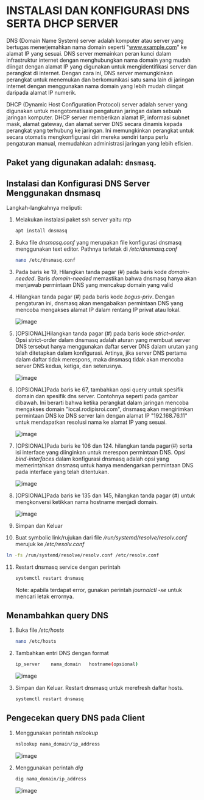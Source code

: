 <h1>INSTALASI DAN KONFIGURASI DNS SERTA DHCP SERVER</h1>

DNS (Domain Name System) server adalah komputer atau server yang bertugas menerjemahkan nama domain seperti "www.example.com" ke alamat IP yang sesuai. DNS server memainkan peran kunci dalam infrastruktur internet dengan menghubungkan nama domain yang mudah diingat dengan alamat IP yang digunakan untuk mengidentifikasi server dan perangkat di internet. Dengan cara ini, DNS server memungkinkan perangkat untuk menemukan dan berkomunikasi satu sama lain di jaringan internet dengan menggunakan nama domain yang lebih mudah diingat daripada alamat IP numerik.

DHCP (Dynamic Host Configuration Protocol) server adalah server yang digunakan untuk mengotomatisasi pengaturan jaringan dalam sebuah jaringan komputer. DHCP server memberikan alamat IP, informasi subnet mask, alamat gateway, dan alamat server DNS secara dinamis kepada perangkat yang terhubung ke jaringan. Ini memungkinkan perangkat untuk secara otomatis mengkonfigurasi diri mereka sendiri tanpa perlu pengaturan manual, memudahkan administrasi jaringan yang lebih efisien.

## Paket yang digunakan adalah: `dnsmasq`.

<h2>Instalasi dan Konfigurasi DNS Server Menggunakan dnsmasq</h2>

Langkah-langkahnya meliputi:
1. Melakukan instalasi paket ssh server yaitu ntp
   ```sh
   apt install dnsmasq
   ```

2. Buka file <i>dnsmasq.conf</i> yang merupakan file konfigurasi dnsmasq menggunakan text editor. Pathnya terletak di _/etc/dnsmasq.conf_
   ```sh
   nano /etc/dnsmasq.conf
   ```

3. Pada baris ke 19, Hilangkan tanda pagar (#) pada baris kode _domain-needed_. Baris _domain-needed_ memastikan bahwa dnsmasq hanya akan menjawab permintaan DNS yang mencakup domain yang valid<br>

4. Hilangkan tanda pagar (#) pada baris kode _bogus-priv_. Dengan pengaturan ini, dnsmasq akan mengabaikan permintaan DNS yang mencoba mengakses alamat IP dalam rentang IP privat atau lokal.<br>
 
   ![image](https://github.com/rodipisroi/LinuxServer/assets/104636035/3c786b47-a026-4b27-9488-f1f5e274c02b)

5. [OPSIONAL]Hilangkan tanda pagar (#) pada baris kode _strict-order_. Opsi strict-order dalam dnsmasq adalah aturan yang membuat server DNS tersebut hanya menggunakan daftar server DNS dalam urutan yang telah ditetapkan dalam konfigurasi. Artinya, jika server DNS pertama dalam daftar tidak merespons, maka dnsmasq tidak akan mencoba server DNS kedua, ketiga, dan seterusnya.<br>

   ![image](https://github.com/rodipisroi/LinuxServer/assets/104636035/bfa50849-fd2d-413b-8b8a-0fed0ef4f3af)

6. [OPSIONAL]Pada baris ke 67, tambahkan opsi query untuk spesifik domain dan spesifik dns server. Contohnya seperti pada gambar dibawah. Ini berarti bahwa ketika perangkat dalam jaringan mencoba mengakses domain "local.rodipisroi.com", dnsmasq akan mengirimkan permintaan DNS ke DNS server lain dengan alamat IP "192.168.76.11" untuk mendapatkan resolusi nama ke alamat IP yang sesuai.

   ![image](https://github.com/rodipisroi/LinuxServer/assets/104636035/78514df3-afcd-43e0-8a77-d7af418f26c8)

7. [OPSIONAL]Pada baris ke 106 dan 124. hilangkan tanda pagar(#) serta isi interface yang diinginkan untuk merespon permintaan DNS. Opsi _bind-interfaces_ dalam konfigurasi dnsmasq adalah opsi yang memerintahkan dnsmasq untuk hanya mendengarkan permintaan DNS pada interface yang telah ditentukan.

   ![image](https://github.com/rodipisroi/LinuxServer/assets/104636035/65e0450b-13b8-4198-a3a5-d8035e0fa7aa)

8. [OPSIONAL]Pada baris ke 135 dan 145, hilangkan tanda pagar (#) untuk mengkonversi ketikkan nama hostname menjadi domain.   

   ![image](https://github.com/rodipisroi/LinuxServer/assets/104636035/3f760c5d-1e6c-4c09-8737-3d5948a7cea3)

9. Simpan dan Keluar

10. Buat symbolic link/rujukan dari file _/run/systemd/resolve/resolv.conf_ merujuk ke _/etc/resolv.conf_ 

   ```sh
   ln -fs /run/systemd/resolve/resolv.conf /etc/resolv.conf
   ```
11. Restart dnsmasq service dengan perintah

    ```sh
    systemctl restart dnsmasq
    ```

    Note: apabila terdapat error, gunakan perintah _journalctl -xe_ untuk mencari letak errornya.

    
## Menambahkan query DNS

1. Buka file _/etc/hosts_

   ```sh
   nano /etc/hosts
   ```

2. Tambahkan entri DNS dengan format

   ```sh
   ip_server    nama_domain   hostname(opsional)
   ```

   ![image](https://github.com/rodipisroi/LinuxServer/assets/104636035/6dcf4b5c-dfd6-48ad-b491-0c097d4b3af2)

3. Simpan dan Keluar. Restart dnsmasq untuk merefresh daftar hosts.

   ```sh
   systemctl restart dnsmasq
   ```

## Pengecekan query DNS pada Client

1. Menggunakan perintah _nslookup_

   ```sh
   nslookup nama_domain/ip_address
   ```

   ![image](https://github.com/rodipisroi/LinuxServer/assets/104636035/fe992bb5-2e05-4495-9979-6dc82f19eb15)

2. Menggunakan perintah _dig_

   ```sh
   dig nama_domain/ip_address
   ```

   ![image](https://github.com/rodipisroi/LinuxServer/assets/104636035/f756b31f-3f36-41a5-9cee-79a0453fcd0b)
